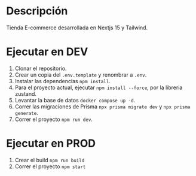 # Descripción

Tienda E-commerce desarrollada en Nextjs 15 y Tailwind.

# Ejecutar en DEV

1. Clonar el repositorio.
2. Crear un copia del `.env.template` y renombrar a `.env`.
3. Instalar las dependencias `npm install`.
4. Para el proyecto actual, ejecutar `npm install --force`, por la libreria zustand.
5. Levantar la base de datos `docker compose up -d`.
6. Correr las migraciones de Prisma `npx prisma migrate dev` y `npx prisma generate`.
7. Correr el proyecto `npm run dev`.

# Ejecutar en PROD

1. Crear el build `npm run build`
2. Correr el proyecto `npm start`
